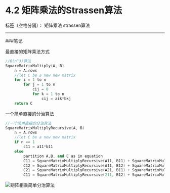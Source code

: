 ﻿# 4.2 矩阵乘法的Strassen算法

标签（空格分隔）： 矩阵乘法 strassen算法

---

###笔记

最直接的矩阵乘法方式
```c++
//θ(n^3)算法
SquareMatrixMultiply(A, B)
    n = A.rows
    //let C be a new new matrix
    for i = 1 to n
        for j = 1 to n
            cij = 0
            for k = 1 to n
                cij = aik*bkj
    return C    
```

一个简单直接的分治算法
```c++
//一个简单直接的分治算法
SquareMatrixMultiplyRecursive(A, B)
    n = A.rows
    //let C be a new new matrix
    if n == 1
        c11 = a11*b11
    else
        partition A,B, and C as in equation
        C11 = SquareMatrixMultiplyRecursive(A11, B11) + SquareMatrixMultiplyRecursive(A12, B21)
        C12 = SquareMatrixMultiplyRecursive(A11, B12) + SquareMatrixMultiplyRecursive(A12, B22)
        C21 = SquareMatrixMultiplyRecursive(A21, B11) + SquareMatrixMultiplyRecursive(A22, B21)
        C11 = SquareMatrixMultiplyRecursive(211, B12) + SquareMatrixMultiplyRecursive(A22, B22)
```

![矩阵相乘简单分治算法][1]



  [1]: https://github.com/wj1066/pictures/blob/master/4.2-1.jpg